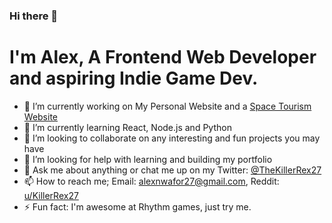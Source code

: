 ### Hi there 👋
# I'm Alex, A Frontend Web Developer and aspiring Indie Game Dev.
- 🔭 I’m currently working on My Personal Website and a [Space Tourism Website](https://github.com/TheKillerRex27/space-tourism-website/)
- 🌱 I’m currently learning React, Node.js and Python
- 👯 I’m looking to collaborate on any interesting and fun projects you may have
- 🤔 I’m looking for help with learning and building my portfolio
- 💬 Ask me about anything or chat me up on my Twitter: [@TheKillerRex27](https://twitter.com/TheKillerRex27)
- 📫 How to reach me; Email: alexnwafor27@gmail.com, Reddit: [u/KillerRex27](https://www.reddit.com/user/KillerRex27)
- ⚡ Fun fact: I'm awesome at Rhythm games, just try me.
